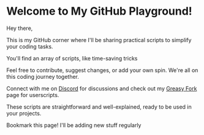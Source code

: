 # Welcome to My GitHub Playground!

Hey there,

This is my GitHub corner where I'll be sharing practical scripts to simplify your coding tasks.

You'll find an array of scripts, like time-saving tricks

Feel free to contribute, suggest changes, or add your own spin. We're all on this coding journey together.

Connect with me on [Discord](https://discord.gg/HJJqRZpH2D) for discussions and check out my [Greasy Fork](https://greasyfork.org/en/users/1102006-skyline1) page for userscripts.

These scripts are straightforward and well-explained, ready to be used in your projects.

Bookmark this page! I'll be adding new stuff regularly
